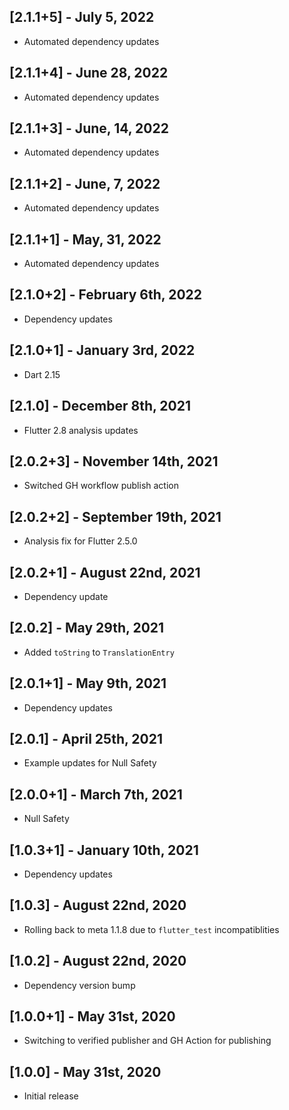 ## [2.1.1+5] - July 5, 2022

* Automated dependency updates


## [2.1.1+4] - June 28, 2022

* Automated dependency updates


## [2.1.1+3] - June, 14, 2022

* Automated dependency updates


## [2.1.1+2] - June, 7, 2022

* Automated dependency updates


## [2.1.1+1] - May, 31, 2022

* Automated dependency updates


## [2.1.0+2] - February 6th, 2022

* Dependency updates


## [2.1.0+1] - January 3rd, 2022

* Dart 2.15


## [2.1.0] - December 8th, 2021

* Flutter 2.8 analysis updates


## [2.0.2+3] - November 14th, 2021

* Switched GH workflow publish action


## [2.0.2+2] - September 19th, 2021

* Analysis fix for Flutter 2.5.0


## [2.0.2+1] - August 22nd, 2021

* Dependency update


## [2.0.2] - May 29th, 2021

* Added `toString` to `TranslationEntry`


## [2.0.1+1] - May 9th, 2021

* Dependency updates


## [2.0.1] - April 25th, 2021

* Example updates for Null Safety


## [2.0.0+1] - March 7th, 2021

* Null Safety


## [1.0.3+1] - January 10th, 2021

* Dependency updates


## [1.0.3] - August 22nd, 2020

* Rolling back to meta 1.1.8 due to `flutter_test` incompatiblities


## [1.0.2] - August 22nd, 2020

* Dependency version bump


## [1.0.0+1] - May 31st, 2020

* Switching to verified publisher and GH Action for publishing


## [1.0.0] - May 31st, 2020

* Initial release





